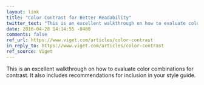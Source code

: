 ```yaml
---
layout: link
title: "Color Contrast for Better Readability"
twitter_text: "This is an excellent walkthrough on how to evaluate color combinations for contrast"
date: 2016-04-28 14:14:55 -0400
comments: false
ref_url: https://www.viget.com/articles/color-contrast
in_reply_to: https://www.viget.com/articles/color-contrast
ref_source: Viget
---
```


This is an excellent walkthrough on how to evaluate color combinations for contrast. It also includes recommendations for inclusion in your style guide.